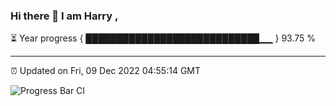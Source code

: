 ### Hi there 👋 I am Harry , 

⏳ Year progress { ████████████████████████████▁▁ } 93.75 %

---

⏰ Updated on Fri, 09 Dec 2022 04:55:14 GMT

![Progress Bar CI](https://github.com/duykhang68/duykhang68/workflows/Progress%20Bar%20CI/badge.svg)

